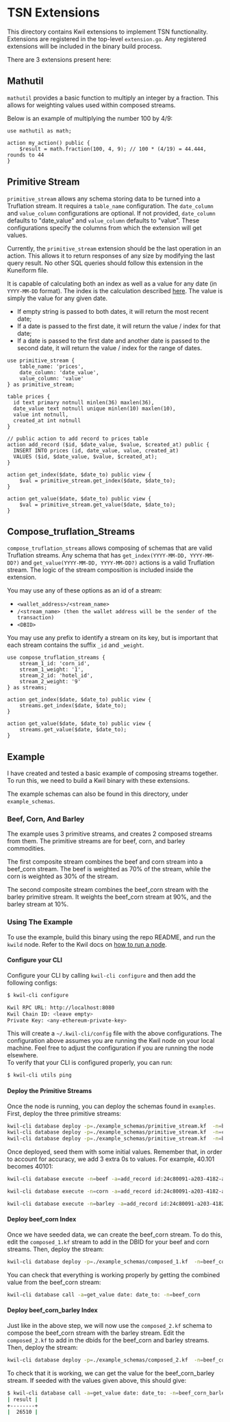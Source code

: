 # TSN Extensions

This directory contains Kwil extensions to implement TSN functionality. Extensions are registered in the top-level `extension.go`. Any registered extensions will be included in the binary build process.

There are 3 extensions present here:

## Mathutil

`mathutil` provides a basic function to multiply an integer by a fraction. This allows for weighting values used within composed streams.

Below is an example of multiplying the number 100 by 4/9:

```
use mathutil as math;

action my_action() public {
	$result = math.fraction(100, 4, 9); // 100 * (4/19) = 44.444, rounds to 44
}
```

## Primitive Stream

`primitive_stream` allows any schema storing data to be turned into a Truflation stream. It requires a `table_name` configuration. The `date_column` and `value_column` configurations are optional. If not provided, `date_column` defaults to "date_value" and `value_column` defaults to "value". These configurations specify the columns from which the extension will get values.

Currently, the `primitive_stream` extension should be the last operation in an action. This allows it to return responses of any size by modifying the last query result. No other SQL queries should follow this extension in the Kuneiform file.

It is capable of calculating both an index as well as a value for any date (in `YYYY-MM-DD` format). The index is the calculation described [here](<https://system.docs.truflation.com/backend/cpi-calculations/workflow/normalizing-data>). The value is simply the value for any given date.

- If empty string is passed to both dates, it will return the most recent date;
- If a date is passed to the first date, it will return the value / index for that date;
- If a date is passed to the first date and another date is passed to the second date, it will return the value / index for the range of dates.

```
use primitive_stream {
    table_name: 'prices',
    date_column: 'date_value',
    value_column: 'value'
} as primitive_stream;

table prices {
  id text primary notnull minlen(36) maxlen(36),
  date_value text notnull unique minlen(10) maxlen(10),
  value int notnull,
  created_at int notnull
}

// public action to add record to prices table
action add_record ($id, $date_value, $value, $created_at) public {
  INSERT INTO prices (id, date_value, value, created_at)
  VALUES ($id, $date_value, $value, $created_at);
}

action get_index($date, $date_to) public view {
    $val = primitive_stream.get_index($date, $date_to);
}

action get_value($date, $date_to) public view {
    $val = primitive_stream.get_value($date, $date_to);
}
```

## Compose_truflation_Streams

`compose_truflation_streams` allows composing of schemas that are valid Truflation streams. Any schema that has `get_index(YYYY-MM-DD, YYYY-MM-DD?)` and `get_value(YYYY-MM-DD, YYYY-MM-DD?)` actions is a valid Truflation stream. The logic of the stream composition is included inside the extension.

You may use any of these options as an id of a stream:

- `<wallet_address>/<stream_name>`
- `/<stream_name> (then the wallet address will be the sender of the transaction)`
- `<DBID>`

You may use any prefix to identify a stream on its key, but is important that each stream contains the suffix `_id` and `_weight`.

```
use compose_truflation_streams {
    stream_1_id: 'corn_id',
    stream_1_weight: '1',
    stream_2_id: 'hotel_id',
    stream_2_weight: '9'
} as streams;

action get_index($date, $date_to) public view {
    streams.get_index($date, $date_to);
}

action get_value($date, $date_to) public view {
    streams.get_value($date, $date_to);
}
```

## Example

I have created and tested a basic example of composing streams together. To run this, we need to build a Kwil binary with these extensions.

The example schemas can also be found in this directory, under `example_schemas`.

### Beef, Corn, And Barley

The example uses 3 primitive streams, and creates 2 composed streams from them. The primitive streams are for beef, corn, and barley commodities.

The first composite stream combines the beef and corn stream into a beef_corn stream. The beef is weighted as 70% of the stream, while the corn is weighted as 30% of the stream.

The second composite stream combines the beef_corn stream with the barley primitive stream. It weights the beef_corn stream at 90%, and the barley stream at 10%.

### Using The Example

To use the example, build this binary using the repo README, and run the `kwild` node. Refer to the Kwil docs on [how to run a node](<https://docs.kwil.com/docs/node/quickstart>).

#### Configure your CLI

Configure your CLI by calling `kwil-cli configure` and then add the following configs:
```bash
$ kwil-cli configure

Kwil RPC URL: http://localhost:8080
Kwil Chain ID: <leave empty>
Private Key: <any-ethereum-private-key>
```

This will create a `~/.kwil-cli/config` file with the above configurations. The configuration above assumes you are running the Kwil node on your local machine. Feel free to adjust the configuration if you are running the node elsewhere. <br/>
To verify that your CLI is configured properly, you can run:

```bash
$ kwil-cli utils ping
```

#### Deploy the Primitive Streams

Once the node is running, you can deploy the schemas found in `examples`. First, deploy the three primitive streams:

```bash
kwil-cli database deploy -p=./example_schemas/primitive_stream.kf  -n=beef
kwil-cli database deploy -p=./example_schemas/primitive_stream.kf  -n=corn
kwil-cli database deploy -p=./example_schemas/primitive_stream.kf  -n=barley
```

Once deployed, seed them with some initial values. Remember that, in order to account for accuracy, we add 3 extra 0s to values. For example, 40.101 becomes 40101:

```bash
kwil-cli database execute -n=beef -a=add_record id:24c80091-a203-4182-a56b-e6891441e8aa date_value:2023-01-01 value:40101 created_at:$(date +%s)

kwil-cli database execute -n=corn -a=add_record id:24c80091-a203-4182-a56b-e6891441e8aa date_value:2023-01-01 value:4329 created_at:$(date +%s)

kwil-cli database execute -n=barley -a=add_record id:24c80091-a203-4182-a56b-e6891441e8aa date_value:2023-01-01 value:792 created_at:$(date +%s)
```

#### Deploy beef_corn Index

Once we have seeded data, we can create the beef_corn stream. To do this, edit the `composed_1.kf` stream to add in the DBID for your beef and corn streams. Then, deploy the stream:

```bash
kwil-cli database deploy -p=./example_schemas/composed_1.kf  -n=beef_corn
```

You can check that everything is working properly by getting the combined value from the beef_corn stream:

```bash
kwil-cli database call -a=get_value date: date_to: -n=beef_corn
```

#### Deploy beef_corn_barley Index

Just like in the above step, we will now use the `composed_2.kf` schema to compose the beef_corn stream with the barley stream. Edit the `composed_2.kf` to add in the dbids for the beef_corn and barley streams. Then, deploy the stream:

```bash
kwil-cli database deploy -p=./example_schemas/composed_2.kf  -n=beef_corn_barley
```

To check that it is working, we can get the value for the beef_corn_barley stream. If seeded with the values given above, this should give:

```bash
$ kwil-cli database call -a=get_value date: date_to: -n=beef_corn_barley
| result |
+--------+
|  26510 |
```
